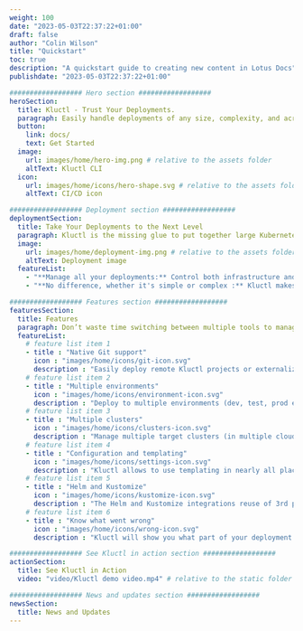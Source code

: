 ```yaml
---
weight: 100
date: "2023-05-03T22:37:22+01:00"
draft: false
author: "Colin Wilson"
title: "Quickstart"
toc: true
description: "A quickstart guide to creating new content in Lotus Docs"
publishdate: "2023-05-03T22:37:22+01:00"

################## Hero section ##################
heroSection:
  title: Kluctl - Trust Your Deployments.
  paragraph: Easily handle deployments of any size, complexity, and across various environments using Kluctl.
  button:
    link: docs/
    text: Get Started
  image:
    url: images/home/hero-img.png # relative to the assets folder
    altText: Kluctl CLI
  icon:
    url: images/home/icons/hero-shape.svg # relative to the assets folder
    altText: CI/CD icon

################## Deployment section ##################
deploymentSection:
  title: Take Your Deployments to the Next Level
  paragraph: Kluctl is the missing glue to put together large Kubernetes deployments.
  image:
    url: images/home/deployment-img.png # relative to the assets folder
    altText: Deployment image
  featureList:
    - "**Manage all your deployments:** Control both infrastructure and application deployments using Kluctl." # markdown formatting allowed
    - "**No difference, whether it's simple or complex :** Kluctl makes it easy to manage complex deployments." # markdown formatting allowed

################## Features section ##################
featuresSection:
  title: Features
  paragraph: Don’t waste time switching between multiple tools to manage your deployments. Kluctl is one tool to rule them all.
  featureList:
    # feature list item 1
    - title : "Native Git support"
      icon : "images/home/icons/git-icon.svg"
      description : "Easily deploy remote Kluctl projects or externalize parts of your Kluctl project."
    # feature list item 2
    - title : "Multiple environments"
      icon : "images/home/icons/environment-icon.svg"
      description : "Deploy to multiple environments (dev, test, prod etc.) with different configurations."
    # feature list item 3
    - title : "Multiple clusters"
      icon : "images/home/icons/clusters-icon.svg"
      description : "Manage multiple target clusters (in multiple clouds or bare-metal)."
    # feature list item 4
    - title : "Configuration and templating"
      icon : "images/home/icons/settings-icon.svg"
      description : "Kluctl allows to use templating in nearly all places, making it easy to have dynamic configuration."
    # feature list item 5
    - title : "Helm and Kustomize"
      icon : "images/home/icons/kustomize-icon.svg"
      description : "The Helm and Kustomize integrations reuse of 3rd party charts & Kustomisation."
    # feature list item 6
    - title : "Know what went wrong"
      icon : "images/home/icons/wrong-icon.svg"
      description : "Kluctl will show you what part of your deployment failed and why."

################## See Kluctl in action section ##################
actionSection:
  title: See Kluctl in Action
  video: "video/Kluctl demo video.mp4" # relative to the static folder

################## News and updates section ##################
newsSection:
  title: News and Updates
---
```

